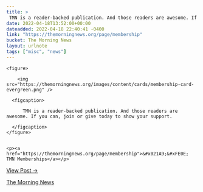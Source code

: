 ```yaml
---
title: > 
 TMN is a reader-backed publication. And those readers are awesome. If you can, join or give today to show your support.
date: 2022-04-18T13:52:00+00:00
dateadded: 2022-04-18 22:40:41 -0400
link: "https://themorningnews.org/page/membership"
bucket: The Morning News
layout: urlnote
tags: ["misc", "news"]
--- 
```




  
    
  

  
    <figure>
      
        <img src="https://themorningnews.org/images/content/cards/membership-card-evergreen.png" />
      
      <figcaption>
        
          TMN is a reader-backed publication. And those readers are awesome. If you can, join or give today to show your support.
        
      </figcaption>
    </figure>

    
    <p><a href="https://themorningnews.org/page/membership">&#x021A9;&#xFE0E; TMN Memberships</a></p>
    
  
  <p><a href="https://themorningnews.org/p/tmn-is-a-reader-supported-publication">View Post &rarr;</a></p>



 <!-- end excerpt --> 
<div class='bucket'><a class='internal-link' href='/buckets/the-morning-news'>The Morning News</a></div> 
